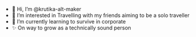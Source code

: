 - 👋 Hi, I’m @krutika-alt-maker
- 👀 I’m interested in Travelling with my friends aiming to be a solo traveller
- 🌱 I’m currently learning to survive in corporate
- ✨ On way to grow as a technically sound person


<!---
krutika-alt-maker/krutika-alt-maker is a ✨ special ✨ repository because its `README.md` (this file) appears on your GitHub profile.
You can click the Preview link to take a look at your changes.
--->
